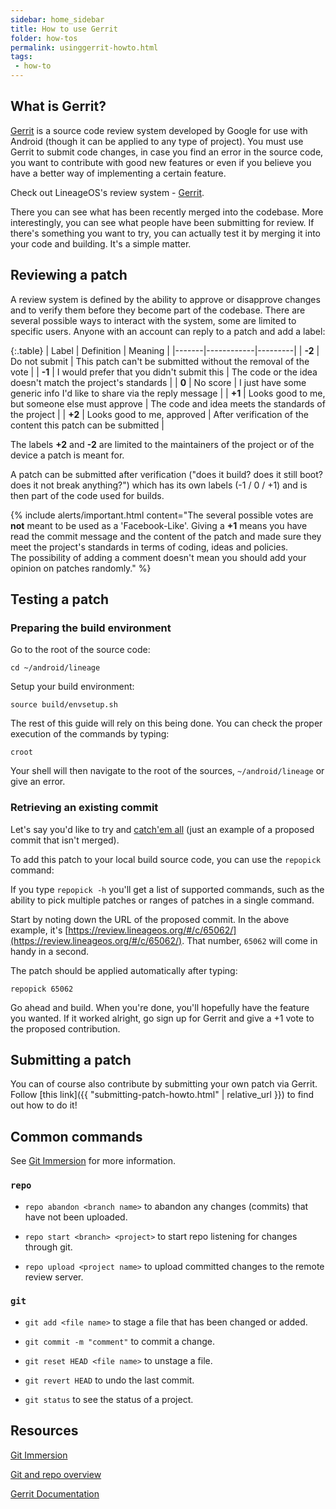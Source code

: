 ```yaml
---
sidebar: home_sidebar
title: How to use Gerrit
folder: how-tos
permalink: usinggerrit-howto.html
tags:
 - how-to
---
```


## What is Gerrit?

[Gerrit](https://code.google.com/p/gerrit/) is a source code review system developed by Google for use with Android (though it can be applied to any type of project). You must use Gerrit to submit code changes, in case you find an error in the source code, you want to contribute with good new features or even if you believe you have a better way of implementing a certain feature.

Check out LineageOS's review system - [Gerrit](https://review.lineageos.org).

There you can see what has been recently merged into the codebase. More interestingly, you can see what people have been submitting for review. If there's something you want to try, you can actually test it by merging it into your code and building. It's a simple matter.

## Reviewing a patch

A review system is defined by the ability to approve or disapprove changes and to verify them before they become part of the codebase. There are several possible ways to interact with the system, some are limited to specific users.
Anyone with an account can reply to a patch and add a label:

{:.table}
| Label | Definition | Meaning |
|-------|------------|---------|
| **-2** | Do not submit | This patch can't be submitted without the removal of the vote |
| **-1** | I would prefer that you didn't submit this | The code or the idea doesn't match the project's standards |
|  **0** | No score | I just have some generic info I'd like to share via the reply message |
| **+1** | Looks good to me, but someone else must approve | The code and idea meets the standards of the project |
| **+2** | Looks good to me, approved | After verification of the content this patch can be submitted |

The labels **+2** and **-2** are limited to the maintainers of the project or of the device a patch is meant for.

A patch can be submitted after verification ("does it build? does it still boot? does it not break anything?") which has its own labels (-1 / 0 / +1) and is then part of the code used for builds.

{% include alerts/important.html content="The several possible votes are **not** meant to be used as a 'Facebook-Like'. Giving a **+1** means you have read the commit message and the content of the patch and made sure they meet the project's standards in terms of coding, ideas and policies.  
The possibility of adding a comment doesn't mean you should add your opinion on patches randomly." %}

## Testing a patch

### Preparing the build environment

Go to the root of the source code:

```
cd ~/android/lineage
```

Setup your build environment:

```
source build/envsetup.sh
```

The rest of this guide will rely on this being done. You can check the proper execution of the commands by typing:

```
croot
```

Your shell will then navigate to the root of the sources, `~/android/lineage` or give an error.


### Retrieving an existing commit

Let's say you'd like to try and [catch'em all](https://review.lineageos.org/#/c/65062/) (just an example of a proposed commit that isn't merged).

To add this patch to your local build source code, you can use the `repopick` command:

If you type `repopick -h` you'll get a list of supported commands, such as the ability to pick multiple patches or ranges of patches in a single command.

Start by noting down the URL of the proposed commit. In the above example, it's [https://review.lineageos.org/#/c/65062/](https://review.lineageos.org/#/c/65062/). That number, `65062` will come in handy in a second.

The patch should be applied automatically after typing:

```
repopick 65062
```

Go ahead and build. When you're done, you'll hopefully have the feature you wanted. If it worked alright, go sign up for Gerrit and give a +1 vote to the proposed contribution.


## Submitting a patch

You can of course also contribute by submitting your own patch via Gerrit. Follow [this link]({{ "submitting-patch-howto.html" | relative_url }}) to find out how to do it!


## Common commands

See [Git Immersion](http://gitimmersion.com/) for more information.

### `repo`

*  `repo abandon <branch name>` to abandon any changes (commits) that have not been uploaded.

*  `repo start <branch> <project>` to start repo listening for changes through git.

*  `repo upload <project name>` to upload committed changes to the remote review server.


### `git`

*  `git add <file name>` to stage a file that has been changed or added.

*  `git commit -m "comment"` to commit a change.

*  `git reset HEAD <file name>` to unstage a file.

*  `git revert HEAD` to undo the last commit.

*  `git status` to see the status of a project.


## Resources

[Git Immersion](http://gitimmersion.com/)

[Git and repo overview](https://source.android.com/source/developing)

[Gerrit Documentation](https://review.lineageos.org/Documentation/index.html)
